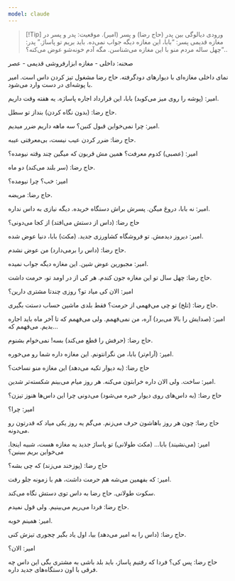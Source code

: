 ```yaml
---
model: claude
---
```


> [!Tip] ورودی
> دیالوگی بین پدر (حاج رضا) و پسر (امیر). موقعیت: پدر و پسر در مغازه قدیمی پسر: “بابا، این مغازه دیگه جواب نمی‌ده. باید بریم تو پاساژ.” پدر: “چهل ساله مردم منو با این مغازه می‌شناسن. مگه آدم خونه‌شو عوض می‌کنه؟..

صحنه: داخلی - مغازه ابزارفروشی قدیمی - عصر

نمای داخلی مغازه‌ای با دیوارهای دودگرفته. حاج رضا مشغول تیز کردن داس است. امیر با پوشه‌ای در دست وارد می‌شود.

امیر: (پوشه را روی میز می‌کوبد) بابا، این قرارداد اجاره پاساژه. یه هفته وقت داریم.

حاج رضا: (بدون نگاه کردن) بنداز تو سطل.

امیر: چرا نمی‌خواین قبول کنین؟ سه ماهه داریم ضرر میدیم.

حاج رضا: ضرر کردن عیب نیست، بی‌معرفتی عیبه.

امیر: (عصبی) کدوم معرفت؟ همین مش قربون که میگین چند وقته نیومده؟

حاج رضا: (سر بلند می‌کند) دو ماه.

امیر: خب؟ چرا نیومده؟

حاج رضا: مریضه.

امیر: نه بابا، دروغ میگن. پسرش براش دستگاه خریده. دیگه نیازی به داس نداره.

حاج رضا: (داس از دستش می‌افتد) از کجا می‌دونی؟

امیر: دیروز دیدمش. تو فروشگاه کشاورزی جدید. (مکث) بابا، دنیا عوض شده.

حاج رضا: (داس را برمی‌دارد) من عوض نشدم.

امیر: مجبورین عوض شین. این مغازه دیگه جواب نمیده.

حاج رضا: چهل سال تو این مغازه جون کندم. هر کی از در اومد تو، حرمت داشت.

امیر: الان کی میاد تو؟ روزی چندتا مشتری دارین؟

حاج رضا: (تلخ) تو چی می‌فهمی از حرمت؟ فقط بلدی ماشین حساب دستت بگیری.

امیر: (صدایش را بالا می‌برد) آره، من نمی‌فهمم. ولی می‌فهمم که تا آخر ماه باید اجاره بدیم. می‌فهمم که…

حاج رضا: (حرفش را قطع می‌کند) بسه! نمی‌خوام بشنوم.

امیر: (آرام‌تر) بابا، من نگرانتونم. این مغازه داره شما رو می‌خوره.

حاج رضا: (به دیوار تکیه می‌دهد) این مغازه منو نساخت؟

امیر: ساخت. ولی الان داره خرابتون می‌کنه. هر روز میام می‌بینم شکسته‌تر شدین.

حاج رضا: (به داس‌های روی دیوار خیره می‌شود) می‌دونی چرا این داس‌ها هنوز تیزن؟

امیر: چرا؟

حاج رضا: چون هر روز باهاشون حرف می‌زنم. می‌گم یه روز یکی میاد که قدرتون رو می‌دونه.

امیر: (می‌نشیند) بابا… (مکث طولانی) تو پاساژ جدید یه مغازه هست، شبیه اینجا. می‌خواین بریم ببینین؟

حاج رضا: (پوزخند می‌زند) که چی بشه؟

امیر: که بفهمین می‌شه هم حرمت داشت، هم با زمونه جلو رفت.

سکوت طولانی. حاج رضا به داس توی دستش نگاه می‌کند.

حاج رضا: فردا می‌ریم می‌بینیم. ولی قول نمیدم.

امیر: همینم خوبه.

حاج رضا: (داس را به امیر می‌دهد) بیا، اول یاد بگیر چجوری تیزش کنی.

امیر: الان؟

حاج رضا: پس کی؟ فردا که رفتیم پاساژ، باید بلد باشی به مشتری بگی این داس چه فرقی با اون دستگاه‌های جدید داره.
